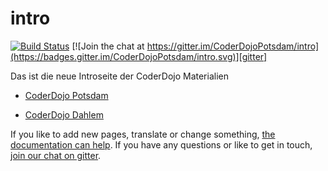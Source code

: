 # intro

[![Build Status](https://travis-ci.org/CoderDojoPotsdam/intro.svg?branch=master)](https://travis-ci.org/CoderDojoPotsdam/intro)
[![Join the chat at https://gitter.im/CoderDojoPotsdam/intro](https://badges.gitter.im/CoderDojoPotsdam/intro.svg)][gitter]

Das ist die neue Introseite der CoderDojo Materialien

- [CoderDojo Potsdam](potsdam.html)

- [CoderDojo Dahlem](dahlem.html)

If you like to add new pages, translate or change something, [the documentation can help][documentation].
If you have any questions or like to get in touch, [join our chat on gitter][gitter].

[documentation]: https://github.com/CoderDojoPotsdam/intro/blob/master/_docs
[gitter]: https://gitter.im/CoderDojoPotsdam/intro?utm_source=badge&utm_medium=badge&utm_campaign=pr-badge&utm_content=badge
